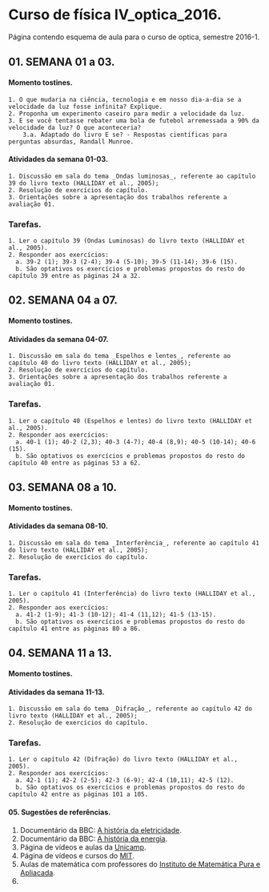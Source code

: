 # Curso de física IV_optica_2016.

Página contendo esquema de aula para o curso de optica, semestre 2016-1.

## 01. SEMANA 01 a 03.

#### Momento tostines.

    1. O que mudaria na ciência, tecnologia e em nosso dia-a-dia se a velocidade da luz fosse infinita? Explique.
    2. Proponha um experimento caseiro para medir a velocidade da luz.
    3. E se você tentasse rebater uma bola de futebol arremessada a 90% da velocidade da luz? O que aconteceria? 
        3.a. Adaptado do livro E se? - Respostas científicas para perguntas absurdas, Randall Munroe.  

#### Atividades da semana 01-03.

    1. Discussão em sala do tema _Ondas luminosas_, referente ao capítulo 39 do livro texto (HALLIDAY et al., 2005);
    2. Resolução de exercícios do capítulo.
    3. Orientações sobre a apresentação dos trabalhos referente a avaliação 01.

### Tarefas.

    1. Ler o capítulo 39 (Ondas Luminosas) do livro texto (HALLIDAY et al., 2005).
    2. Responder aos exercícios:
      a. 39-2 (1); 39-3 (2-4); 39-4 (5-10); 39-5 (11-14); 39-6 (15).
      b. São optativos os exercícios e problemas propostos do resto do capítulo 39 entre as páginas 24 a 32. 
      
## 02. SEMANA 04 a 07.

#### Momento tostines.

#### Atividades da semana 04-07.

    1. Discussão em sala do tema _Espelhos e lentes_, referente ao capítulo 40 do livro texto (HALLIDAY et al., 2005);
    2. Resolução de exercícios do capítulo.
    3. Orientações sobre a apresentação dos trabalhos referente a avaliação 01.

### Tarefas.

    1. Ler o capítulo 40 (Espelhos e lentes) do livro texto (HALLIDAY et al., 2005).
    2. Responder aos exercícios:
      a. 40-1 (1); 40-2 (2,3); 40-3 (4-7); 40-4 (8,9); 40-5 (10-14); 40-6 (15).
      b. São optativos os exercícios e problemas propostos do resto do capítulo 40 entre as páginas 53 a 62.
      
## 03. SEMANA 08 a 10.

#### Momento tostines.

#### Atividades da semana 08-10.

    1. Discussão em sala do tema _Interferência_, referente ao capítulo 41 do livro texto (HALLIDAY et al., 2005);
    2. Resolução de exercícios do capítulo.

### Tarefas.

    1. Ler o capítulo 41 (Interferência) do livro texto (HALLIDAY et al., 2005).
    2. Responder aos exercícios:
      a. 41-2 (1-9); 41-3 (10-12); 41-4 (11,12); 41-5 (13-15).
      b. São optativos os exercícios e problemas propostos do resto do capítulo 41 entre as páginas 80 a 86.

## 04. SEMANA 11 a 13.

#### Momento tostines.

#### Atividades da semana 11-13.

    1. Discussão em sala do tema _Difração_, referente ao capítulo 42 do livro texto (HALLIDAY et al., 2005);
    2. Resolução de exercícios do capítulo.

### Tarefas.

    1. Ler o capítulo 42 (Difração) do livro texto (HALLIDAY et al., 2005).
    2. Responder aos exercícios:
      a. 42-1 (1); 42-2 (2-5); 42-3 (6-9); 42-4 (10,11); 42-5 (12).
      b. São optativos os exercícios e problemas propostos do resto do capítulo 42 entre as páginas 101 a 105.

#### 05. Sugestões de referências.

  1. Documentário da BBC: [A história da eletricidade](https://www.youtube.com/watch?v=8NN880JDP8M).
  2. Documentário da BBC: [A história da energia](https://www.youtube.com/watch?v=D8BOEXtiyzI).
  3. Página de vídeos e aulas da [Unicamp](www.univesp.tv.br).
  4. Página de vídeos e cursos do [MIT](https://www.youtube.com/user/MIT/videos).
  5. Aulas de matemática com professores do [Instituto de Matemática Pura e Apliacada](https://www.youtube.com/channel/UCaFX7y4LgF1GtQlxWC__72g/search?query=trigonometria).
  6. 
